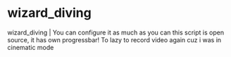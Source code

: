 # wizard_diving
wizard_diving | You can configure it as much as you can this script is open source, it has own progressbar! To lazy to record video again cuz i was in cinematic mode 
